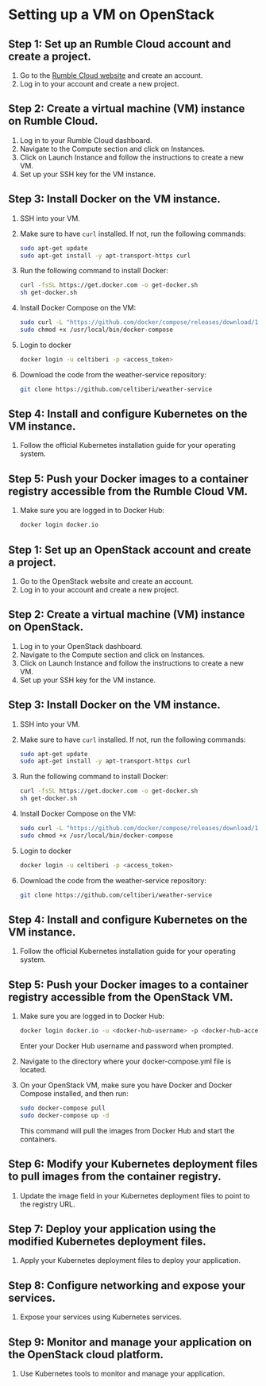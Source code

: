 # Setting up a VM on OpenStack
## Step 1: Set up an Rumble Cloud account and create a project.

1. Go to the [Rumble Cloud website](https://docs.rumble.cloud/how_to/compute/create_a_vm_on_a_public_network.html#step-3-create-a-virtual-machine) and create an account.
2. Log in to your account and create a new project.

## Step 2: Create a virtual machine (VM) instance on Rumble Cloud.

1. Log in to your Rumble Cloud dashboard.
2. Navigate to the Compute section and click on Instances.
3. Click on Launch Instance and follow the instructions to create a new VM.
4. Set up your SSH key for the VM instance.

## Step 3: Install Docker on the VM instance.

1. SSH into your VM.
2. Make sure to have `curl` installed. If not, run the following commands:
   ```sh
   sudo apt-get update
   sudo apt-get install -y apt-transport-https curl
   ```

3. Run the following command to install Docker:
   ```sh
   curl -fsSL https://get.docker.com -o get-docker.sh
   sh get-docker.sh
   ```
4. Install Docker Compose on the VM:
   ```sh
   sudo curl -L "https://github.com/docker/compose/releases/download/1.29.2/docker-compose-$(uname -s)-$(uname -m)" -o /usr/local/bin/docker-compose
   sudo chmod +x /usr/local/bin/docker-compose
   ```
5. Login to docker
   ```sh
   docker login -u celtiberi -p <access_token>
   ```
6. Download the code from the weather-service repository:
   ```sh
   git clone https://github.com/celtiberi/weather-service
   ```

## Step 4: Install and configure Kubernetes on the VM instance.

1. Follow the official Kubernetes installation guide for your operating system.

## Step 5: Push your Docker images to a container registry accessible from the Rumble Cloud VM.

1. Make sure you are logged in to Docker Hub:
   ```sh
   docker login docker.io
   ```



## Step 1: Set up an OpenStack account and create a project.

1. Go to the OpenStack website and create an account.
2. Log in to your account and create a new project.

## Step 2: Create a virtual machine (VM) instance on OpenStack.

1. Log in to your OpenStack dashboard.
2. Navigate to the Compute section and click on Instances.
3. Click on Launch Instance and follow the instructions to create a new VM.
4. Set up your SSH key for the VM instance.

## Step 3: Install Docker on the VM instance.

1. SSH into your VM.
2. Make sure to have `curl` installed. If not, run the following commands:
   ```sh
   sudo apt-get update
   sudo apt-get install -y apt-transport-https curl
   ```

3. Run the following command to install Docker:
   ```sh
   curl -fsSL https://get.docker.com -o get-docker.sh
   sh get-docker.sh
   ```
4. Install Docker Compose on the VM:
   ```sh
   sudo curl -L "https://github.com/docker/compose/releases/download/1.29.2/docker-compose-$(uname -s)-$(uname -m)" -o /usr/local/bin/docker-compose
   sudo chmod +x /usr/local/bin/docker-compose
   ```
5. Login to docker
   ```sh
   docker login -u celtiberi -p <access_token>
   ```
6. Download the code from the weather-service repository:
   ```sh
   git clone https://github.com/celtiberi/weather-service
   ```

## Step 4: Install and configure Kubernetes on the VM instance.

1. Follow the official Kubernetes installation guide for your operating system.

## Step 5: Push your Docker images to a container registry accessible from the OpenStack VM.

1. Make sure you are logged in to Docker Hub:
   ```sh
   docker login docker.io -u <docker-hub-username> -p <docker-hub-access-token>
   ```
   Enter your Docker Hub username and password when prompted.

2. Navigate to the directory where your docker-compose.yml file is located.

3. On your OpenStack VM, make sure you have Docker and Docker Compose installed, and then run:
   ```sh
   sudo docker-compose pull
   sudo docker-compose up -d
   ```
   This command will pull the images from Docker Hub and start the containers.

## Step 6: Modify your Kubernetes deployment files to pull images from the container registry.

1. Update the image field in your Kubernetes deployment files to point to the registry URL.

## Step 7: Deploy your application using the modified Kubernetes deployment files.

1. Apply your Kubernetes deployment files to deploy your application.

## Step 8: Configure networking and expose your services.

1. Expose your services using Kubernetes services.

## Step 9: Monitor and manage your application on the OpenStack cloud platform.

1. Use Kubernetes tools to monitor and manage your application.
